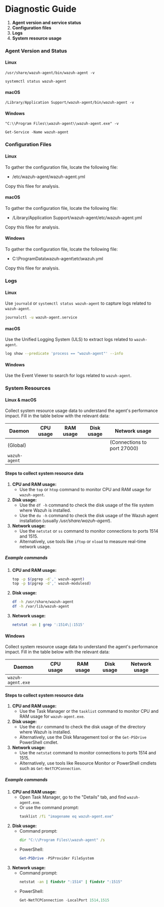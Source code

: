 # Diagnostic Guide

1. **Agent version and service status**
2. **Configuration files**
3. **Logs**
4. **System resource usage**

### Agent Version and Status

#### Linux

```
/usr/share/wazuh-agent/bin/wazuh-agent -v
```
```
systemctl status wazuh-agent
```

#### macOS

```
/Library/Application Support/wazuh-agent/bin/wazuh-agent -v
```

#### Windows

```
"C:\\Program Files\\wazuh-agent\\wazuh-agent.exe" -v
```
```
Get-Service -Name wazuh-agent
```

### Configuration Files

#### Linux

To gather the configuration file, locate the following file:

- /etc/wazuh-agent/wazuh-agent.yml

Copy this filee for analysis.

####  macOS

To gather the configuration file, locate the following file:

- /Library/Application Support/wazuh-agent/etc/wazuh-agent.yml

Copy this filee for analysis.

#### Windows

To gather the configuration file, locate the following file:

- C:\\ProgramData\\wazuh-agent\\etc\\wazuh.yml

Copy this filee for analysis.

### Logs

#### Linux

Use `journald` or `systemctl status wazuh-agent` to capture logs related to `wazuh-agent`.

```bash
journalctl -u wazuh-agent.service
```

#### macOS

Use the Unified Logging System (ULS) to extract logs related to `wazuh-agent`.

```bash
log show --predicate 'process == "wazuh-agent"' --info
```

#### Windows

Use the Event Viewer to search for logs related to `wazuh-agent`.

### System Resources

#### Linux & macOS

Collect system resource usage data to understand the agent's performance impact. Fill in the table below with the relevant data:

| Daemon               | CPU usage | RAM usage | Disk usage | Network usage               |
|----------------------|-----------|-----------|------------|-----------------------------|
| (Global)             |           |           |            | (Connections to port 27000) |
| `wazuh-agent`        |           |           |            |                             |

#### Steps to collect system resource data

1. **CPU and RAM usage:**
   - Use the `top` or `htop` command to monitor CPU and RAM usage for `wazuh-agent`.
2. **Disk usage:**
   - Use the `df -h` command to check the disk usage of the file system where Wazuh is installed.
   - Use the `du -h` command to check the disk usage of the Wazuh agent installation (usually _/usr/share/wazuh-agent_).
3. **Network usage:**
   - Use the `netstat` or `ss` command to monitor connections to ports 1514 and 1515.
   - Alternatively, use tools like `iftop` or `nload` to measure real-time network usage.

##### Example commands

1. **CPU and RAM usage:**
   ```bash
   top -p $(pgrep -d',' wazuh-agent)
   top -p $(pgrep -d',' wazuh-modulesd)
   ```
2. **Disk usage:**
   ```bash
   df -h /usr/share/wazuh-agent
   df -h /var/lib/wazuh-agent
   ```
3. **Network usage:**
   ```bash
   netstat -an | grep ':1514\|:1515'
   ```

#### Windows

Collect system resource usage data to understand the agent's performance impact. Fill in the table below with the relevant data:

| Daemon            | CPU usage | RAM usage | Disk usage | Network usage                     |
|-------------------|-----------|-----------|------------|-----------------------------------|
| `wazuh-agent.exe` |           |           |            |                                   |

#### Steps to collect system resource data

1. **CPU and RAM usage:**
   - Use the Task Manager or the `tasklist` command to monitor CPU and RAM usage for `wazuh-agent.exe`.
2. **Disk usage:**
   - Use the `dir` command to check the disk usage of the directory where Wazuh is installed.
   - Alternatively, use the Disk Management tool or the `Get-PSDrive` PowerShell cmdlet.
3. **Network usage:**
   - Use the `netstat` command to monitor connections to ports 1514 and 1515.
   - Alternatively, use tools like Resource Monitor or PowerShell cmdlets such as `Get-NetTCPConnection`.

##### Example commands

1. **CPU and RAM usage:**
   - Open Task Manager, go to the "Details" tab, and find `wazuh-agent.exe`.
   - Or use the command prompt:
     ```cmd
     tasklist /fi "imagename eq wazuh-agent.exe"
     ```
2. **Disk usage:**
   - Command prompt:
     ```cmd
     dir "C:\\Program Files\\wazuh-agent" /s
     ```
   - PowerShell:
     ```powershell
     Get-PSDrive -PSProvider FileSystem
     ```
3. **Network usage:**
   - Command prompt:
     ```cmd
     netstat -an | findstr ":1514" | findstr ":1515"
     ```
   - PowerShell:
     ```powershell
     Get-NetTCPConnection -LocalPort 1514,1515
     ```
